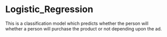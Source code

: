 # Logistic_Regression
This is a classification model which predicts whether the person will whether a person will purchase the product or not depending upon the ad.
